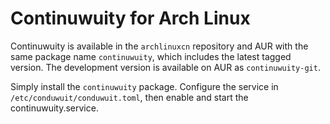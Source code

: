 # Continuwuity for Arch Linux

Continuwuity is available in the `archlinuxcn` repository and AUR with the same package name `continuwuity`, which includes the latest tagged version. The development version is available on AUR as `continuwuity-git`.

Simply install the `continuwuity` package. Configure the service in `/etc/conduwuit/conduwuit.toml`, then enable and start the continuwuity.service.
